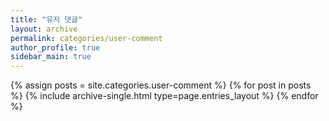 ```yaml
---
title: "유저 댓글"
layout: archive
permalink: categories/user-comment
author_profile: true
sidebar_main: true
---
```



{% assign posts = site.categories.user-comment %}
{% for post in posts %} {% include archive-single.html type=page.entries_layout %} {% endfor %}